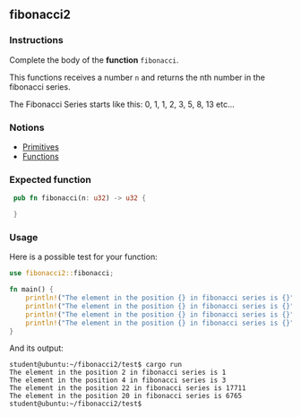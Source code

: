 ## fibonacci2

### Instructions

Complete the body of the **function** `fibonacci`.

This functions receives a number `n` and returns the nth number in the fibonacci series.

The Fibonacci Series starts like this: 0, 1, 1, 2, 3, 5, 8, 13 etc...

### Notions

- [Primitives](https://doc.rust-lang.org/stable/rust-by-example/primitives.html)
- [Functions](https://doc.rust-lang.org/stable/rust-by-example/fn.html)

### Expected function

```rust
 pub fn fibonacci(n: u32) -> u32 {

 }
```

### Usage

Here is a possible test for your function:

```rust
use fibonacci2::fibonacci;

fn main() {
    println!("The element in the position {} in fibonacci series is {}",2,  fibonacci(2));
    println!("The element in the position {} in fibonacci series is {}",4, fibonacci(4));
    println!("The element in the position {} in fibonacci series is {}",22, fibonacci(22));
    println!("The element in the position {} in fibonacci series is {}", 20, fibonacci(20));
}
```

And its output:

```console
student@ubuntu:~/fibonacci2/test$ cargo run
The element in the position 2 in fibonacci series is 1
The element in the position 4 in fibonacci series is 3
The element in the position 22 in fibonacci series is 17711
The element in the position 20 in fibonacci series is 6765
student@ubuntu:~/fibonacci2/test$
```

